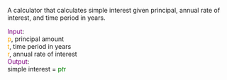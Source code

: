 
A calculator that calculates simple interest given principal, annual rate of interest, and time period in years.<br>

<span style="color:purple;">Input</span>:<br>
   <span style="color:orange;">p</span>, principal amount<br>
   <span style="color:orange;">t</span>, time period in years <br>
   <span style="color:orange;">r</span>, annual rate of interest <br>
<span style="color:purple;">Output</span>:<br>
   simple interest = <span style="color:green;">p*t*r</span>

